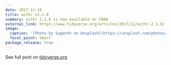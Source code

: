 ```yaml
---
date: 2017-11-16
title: withr v2.1.0
summary: withr 2.1.0 is now available on CRAN.
external_link: https://www.tidyverse.org/articles/2017/11/withr-2.1.0/
image:
  caption: '[Photo by Suganth on Unsplash](https://unsplash.com/photos/V1YEEItoOTE)'
  focal_point: Smart
package_release: true
---
```


See full post on [tidyverse.org](https://www.tidyverse.org/articles/2017/11/withr-2.1.0/)
